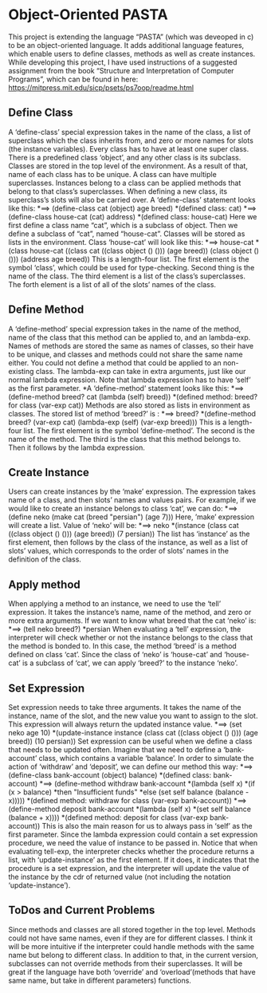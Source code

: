 # Object-Oriented PASTA

This project is extending the language “PASTA” (which was deveoped in c) to be an object-oriented
language. It adds additional language features, which enable users to define classes, methods as
well as create instances. While developing this project, I have used instructions of a suggested
assignment from the book “Structure and Interpretation of Computer Programs”, which can be
found in here: https://mitpress.mit.edu/sicp/psets/ps7oop/readme.html

## Define Class
  A ‘define-class’ special expression takes in the name of the class, a list of superclass
which the class inherits from, and zero or more names for slots (the instance variables). Every
class has to have at least one super class. There is a predefined class ‘object’, and any other class
is its subclass. Classes are stored in the top level of the environment. As a result of that, name of
each class has to be unique. A class can have multiple superclasses. Instances belong to a class
can be applied methods that belong to that class’s superclasses. When defining a new class, its
superclass’s slots will also be carried over.
  A ‘define-class’ statement looks like this:
  *==> (define-class cat (object) age breed)
  *(defined class: cat)
  *==> (define-class house-cat (cat) address)
  *(defined class: house-cat)
  Here we first define a class name “cat”, which is a subclass of object. Then we define a
subclass of “cat”, named “house-cat”. Classes will be stored as lists in the environment. Class
‘house-cat’ will look like this:
  *==> house-cat
  *(class house-cat ((class cat ((class object () ())) (age breed)) (class object () ())) (address age breed))
  This is a length-four list. The first element is the symbol ‘class’, which could be used for
type-checking. Second thing is the name of the class. The third element is a list of the class’s
superclasses. The forth element is a list of all of the slots’ names of the class.

## Define Method
  A ‘define-method’ special expression takes in the name of the method, name of the class
that this method can be applied to, and an lambda-exp. Names of methods are stored the same as
names of classes, so their have to be unique, and classes and methods could not share the same
name either. You could not define a method that could be applied to an non-existing class. The
lambda-exp can take in extra arguments, just like our normal lambda expression. Note that
lambda expression has to have ‘self’ as the first parameter.
  *A ‘define-method’ statement looks like this:
  *==> (define-method breed? cat (lambda (self) breed))
  *(defined method: breed? for class (var-exp cat))
  Methods are also stored as lists in environment as classes. The stored list of method ‘breed?’ is :
  *==> breed?
  *(define-method breed? (var-exp cat) (lambda-exp (self) (var-exp breed)))
  This is a length-four list. The first element is the symbol ‘define-method’. The second is
the name of the method. The third is the class that this method belongs to. Then it follows by the
lambda expression.

## Create Instance
  Users can create instances by the ‘make’ expression. The expression takes name of a
class, and then slots’ names and values pairs. For example, if we would like to create an instance
belongs to class ‘cat’, we can do:
  *==> (define neko (make cat (breed "persian") (age 7)))
  Here, ’make’ expression will create a list. Value of ‘neko’ will be:
  *==> neko
  *(instance (class cat ((class object () ())) (age breed)) (7 persian))
  The list has ‘instance’ as the first element, then follows by the class of the instance, as well as a
list of slots’ values, which corresponds to the order of slots’ names in the definition of the class.

## Apply method
When applying a method to an instance, we need to use the ‘tell’ expression. It takes the
instance’s name, name of the method, and zero or more extra arguments. If we want to know
what breed that the cat ‘neko’ is:
  *==> (tell neko breed?)
  *persian
  When evaluating a ‘tell’ expression, the interpreter will check whether or not the instance
belongs to the class that the method is bonded to. In this case, the method ‘breed’ is a method
defined on class ‘cat’. Since the class of ‘neko’ is ‘house-cat’ and ‘house-cat’ is a subclass of
‘cat’, we can apply ‘breed?’ to the instance ‘neko’.

## Set Expression
Set expression needs to take three arguments. It takes the name of the instance, name of
the slot, and the new value you want to assign to the slot. This expression will always return the
updated instance value.
  *==> (set neko age 10)
  *(update-instance instance (class cat ((class object () ())) (age breed)) (10 persian))
  Set expression can be useful when we define a class that needs to be updated often.
Imagine that we need to define a ‘bank-account’ class, which contains a variable ‘balance’. In
order to simulate the action of ‘withdraw’ and ‘deposit’, we can define our method this way:
  *==> (define-class bank-account (object) balance)
  *(defined class: bank-account)
  *==> (define-method withdraw bank-account
  *(lambda (self x)
  *(if (x > balance)
  *then "Insufficient funds"
  *else (set self balance (balance - x)))))
  *(defined method: withdraw for class (var-exp bank-account))
  *==> (define-method deposit bank-account
  *(lambda (self x)
  *(set self balance (balance + x))))
  *(defined method: deposit for class (var-exp bank-account))
  This is also the main reason for us to always pass in ‘self’ as the first parameter. Since the
lambda expression could contain a set expression procedure, we need the value of instance to be
passed in. Notice that when evaluating tell-exp, the interpreter checks whether the procedure
returns a list, with ‘update-instance’ as the first element. If it does, it indicates that the procedure
is a set expression, and the interpreter will update the value of the instance by the cdr of returned
value (not including the notation ‘update-instance’).

## ToDos and Current Problems
  Since methods and classes are all stored together in the top level. Methods could not have
same names, even if they are for different classes. I think it will be more intuitive if the
interpreter could handle methods with the same name but belong to different class. In addition to
that, in the current version, subclasses can not override methods from their superclasses. It will
be great if the language have both ‘override’ and ‘overload’(methods that have same name, but
take in different parameters) functions.
